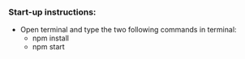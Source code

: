 ### Start-up instructions:
* Open terminal and type the two following commands in terminal:
    * npm install
    * npm start